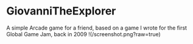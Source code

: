 GiovanniTheExplorer
===================

A simple Arcade game for a friend, based on a game I wrote for the first Global Game Jam, back in 2009
!(/screenshot.png?raw=true)
